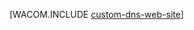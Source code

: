 <properties title="Имя пользовательского домена" pageTitle="Настройка имени пользовательского домена для веб-сайта Windows Azure" metaKeywords="Windows Azure, веб-сайты Windows Azure, имя домена" description="" services="Web Sites" documentationCenter="" />

[WACOM.INCLUDE [custom-dns-web-site](../includes/custom-dns-web-site.md)]

